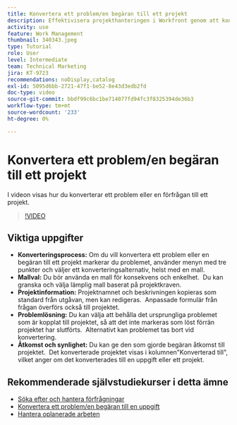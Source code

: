 ```yaml
---
title: Konvertera ett problem/en begäran till ett projekt
description: Effektivisera projekthanteringen i Workfront genom att konvertera problem till projekt med mallar, anpassa projektinformation, hantera problemlösningsalternativ och säkerställa synlighet och åtkomst för smidiga arbetsflöden.
activity: use
feature: Work Management
thumbnail: 340343.jpeg
type: Tutorial
role: User
level: Intermediate
team: Technical Marketing
jira: KT-9723
recommendations: noDisplay,catalog
exl-id: 5095d6bb-2721-47f1-be52-8e43d3edb2fd
doc-type: video
source-git-commit: bbdf99c6bc1be714077fd94fc3f8325394de36b3
workflow-type: tm+mt
source-wordcount: '233'
ht-degree: 0%

---
```


# Konvertera ett problem/en begäran till ett projekt

I videon visas hur du konverterar ett problem eller en förfrågan till ett projekt.

>[!VIDEO](https://video.tv.adobe.com/v/340343/?quality=12&learn=on&enablevpops=1)

## Viktiga uppgifter

* **Konverteringsprocess:** Om du vill konvertera ett problem eller en begäran till ett projekt markerar du problemet, använder menyn med tre punkter och väljer ett konverteringsalternativ, helst med en mall. &#x200B;
* **Mallval:** Du bör använda en mall för konsekvens och enkelhet. &#x200B; Du kan granska och välja lämplig mall baserat på projektkraven. &#x200B;
* **Projektinformation:** Projektnamnet och beskrivningen kopieras som standard från utgåvan, men kan redigeras. &#x200B; Anpassade formulär från frågan överförs också till projektet. &#x200B;
* **Problemlösning:** Du kan välja att behålla det ursprungliga problemet som är kopplat till projektet, så att det inte markeras som löst förrän projektet har slutförts. &#x200B; Alternativt kan problemet tas bort vid konvertering. &#x200B;
* **Åtkomst och synlighet:** Du kan ge den som gjorde begäran åtkomst till projektet. &#x200B; Det konverterade projektet visas i kolumnen&quot;Konverterad till&quot;, vilket anger om det konverterades till en uppgift eller ett projekt. &#x200B;


## Rekommenderade självstudiekurser i detta ämne

* [Söka efter och hantera förfrågningar](/help/manage-work/issues-requests/find-requests.md)
* [Konvertera ett problem/en begäran till en uppgift](/help/manage-work/issues-requests/convert-issues-to-other-work-items.md)
* [Hantera oplanerade arbeten](/help/manage-work/issues-requests/handle-unplanned-work.md)

